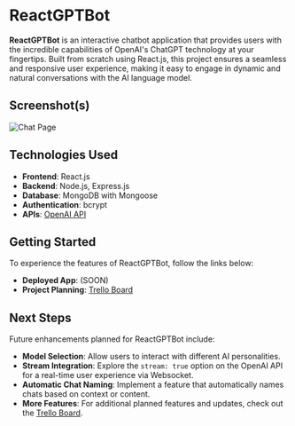 # ReactGPTBot

**ReactGPTBot** is an interactive chatbot application that provides users with the incredible capabilities of OpenAI's ChatGPT technology at your fingertips. Built from scratch using React.js, this project ensures a seamless and responsive user experience, making it easy to engage in dynamic and natural conversations with the AI language model.

## Screenshot(s)

![Chat Page](https://imgur.com/Q5zZB7d.png)

## Technologies Used

- **Frontend**: React.js
- **Backend**: Node.js, Express.js
- **Database**: MongoDB with Mongoose
- **Authentication**: bcrypt
- **APIs**: [OpenAI API](https://beta.openai.com/docs/api-reference/introduction)

## Getting Started

To experience the features of ReactGPTBot, follow the links below:

- **Deployed App**: (SOON)
- **Project Planning**: [Trello Board](https://trello.com/b/0EzkwDVg/reactgptbot-user-stories)

## Next Steps

Future enhancements planned for ReactGPTBot include:

- **Model Selection**: Allow users to interact with different AI personalities.
- **Stream Integration**: Explore the `stream: true` option on the OpenAI API for a real-time user experience via Websocket.
- **Automatic Chat Naming**: Implement a feature that automatically names chats based on context or content.
- **More Features**: For additional planned features and updates, check out the [Trello Board](https://trello.com/b/0EzkwDVg/reactgptbot-user-stories).
